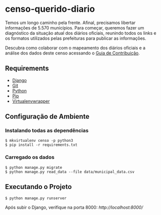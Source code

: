 # censo-querido-diario

Temos um longo caminho pela frente. Afinal, precisamos libertar informações de 5.570 municípios. Para começar, queremos fazer um diagnóstico da situação atual dos diários oficiais, reunindo todos os links e os formatos utilizados pelas prefeituras para publicar as informações. 

Descubra como colaborar com o mapeamento dos diários oficiais e a análise dos dados deste censo acessando o [Guia de Contribuição](CONTRIBUTING.md).

## Requirements

* [Django](https://www.djangoproject.com/)
* [Git](http://git-scm.com/)
* [Python](https://www.python.org/)
* [Pip](http://www.pip-installer.org/en/latest/)
* [Virtualenvwrapper](http://virtualenvwrapper.readthedocs.org/en/latest/)

## Configuração de Ambiente

### **Instalando todas as dependências**

```
$ mkvirtualenv censo -p python3
$ pip install -r requirements.txt
```

### Carregado os dados
```
$ python manage.py migrate
$ python manage.py read_data --file data/municipal_data.csv
```

## Executando o Projeto
```
$ python manage.py runserver
```
Após subir o Django, verifique na porta 8000:
*http://localhost:8000/*
